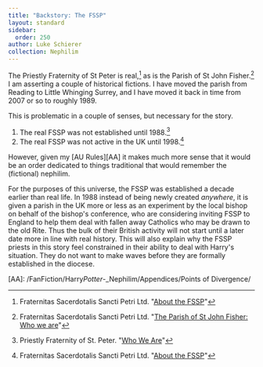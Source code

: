 ```yaml
---
title: "Backstory: The FSSP"
layout: standard
sidebar:
  order: 250
author: Luke Schierer
collection: Nephilim
---
```


The Priestly Fraternity of St Peter is real,[^211219-4] as is the Parish of St
John Fisher.[^211219-5] I am asserting a couple of historical fictions. I have
moved the parish from Reading to Little Whinging Surrey, and I have moved it back
in time from 2007 or so to roughly 1989.

This is problematic in a couple of senses, but necessary for the story.

1. The real FSSP was not established until 1988.[^211219-6]
2. The real FSSP was not active in the UK until 1998.[^211219-7]

However, given my [AU Rules][AA] it makes much
more sense that it would be an order dedicated to things traditional that would
remember the (fictional) nephilim.

For the purposes of this universe, the FSSP was established a decade earlier
than real life. In 1988 instead of being newly created _anywhere_, it is given
a parish in the UK more or less as an experiment by the local bishop on behalf
of the bishop's conference, who are considering inviting FSSP to England to help
them deal with fallen away Catholics who may be drawn to the old Rite. Thus the
bulk of their British activity will not start until a later date more in line
with real history. This will also explain why the FSSP priests in this story
feel constrained in their ability to deal with Harry's situation. They do not
want to make waves before they are formally established in the diocese.

[AA]: /FanFiction/Harry*Potter*-\_Nephilim/Appendices/Points of Divergence/

[^211219-4]: Fraternitas Sacerdotalis Sancti Petri Ltd. "[About the FSSP](https://fssp.org.uk/about-the-fssp/)"

[^211219-5]: Fraternitas Sacerdotalis Sancti Petri Ltd. "[The Parish of St John Fisher: Who we are](https://fssp.org.uk/reading/the-parish-of-st-john-fisher-who-we-are/)"

[^211219-6]: Priestly Fraternity of St. Peter. "[Who We Are](https://fssp.com/who-we-are/)"

[^211219-7]: Fraternitas Sacerdotalis Sancti Petri Ltd. "[About the FSSP](https://fssp.org.uk/about-the-fssp/)"
